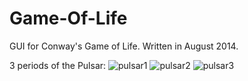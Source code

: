 # Game-Of-Life
GUI for Conway's Game of Life.
Written in August 2014.

3 periods of the Pulsar:
![pulsar1](https://cloud.githubusercontent.com/assets/8814511/6649276/cfb2d1ee-c9bc-11e4-901d-d91079d089ab.png)
![pulsar2](https://cloud.githubusercontent.com/assets/8814511/6649277/d2aefc42-c9bc-11e4-8c41-34900d15501b.png)
![pulsar3](https://cloud.githubusercontent.com/assets/8814511/6649278/d59f11a8-c9bc-11e4-99da-3fa02df0305c.png)
